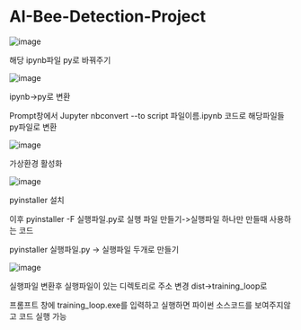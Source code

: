 # AI-Bee-Detection-Project

![image](https://user-images.githubusercontent.com/104436260/193985440-2c1c2cd9-9a1d-4998-91e5-72272c067f9b.png)

해당 ipynb파일 py로 바꿔주기

![image](https://user-images.githubusercontent.com/104436260/194213588-2d3b9751-0fa9-45e5-8dfd-70bf3670ec92.png)

ipynb->py로 변환

Prompt창에서 Jupyter nbconvert --to script 파일이름.ipynb 코드로 해당파일들 py파일로 변환

![image](https://user-images.githubusercontent.com/104436260/193985833-4199dd83-1b40-4b4e-85ec-92239dc9d0b1.png)

가상환경 활성화

![image](https://user-images.githubusercontent.com/104436260/193986071-4c2302a7-2610-4935-9c26-5e8e11005ef7.png)

pyinstaller 설치

이후 pyinstaller -F 실행파일.py로 실행 파일 만들기->실행파일 하나만 만들때 사용하는 코드

pyinstaller 실행파일.py -> 실행파일 두개로 만들기

![image](https://user-images.githubusercontent.com/104436260/194214784-8692832f-6f3b-4988-8f14-5fdc89673e1b.png)

실행파일 변환후 실행파일이 있는 디렉토리로 주소 변경 dist->training_loop로 

프롬프트 창에 training_loop.exe를 입력하고 실행하면 파이썬 소스코드를 보여주지않고 코드 실행 가능

